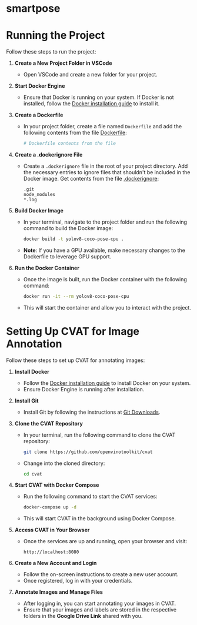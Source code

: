 # smartpose
# Running the Project

Follow these steps to run the project:

1. **Create a New Project Folder in VSCode**
   - Open VSCode and create a new folder for your project.

2. **Start Docker Engine**
   - Ensure that Docker is running on your system. If Docker is not installed, follow the [Docker installation guide](https://docs.docker.com/get-docker/) to install it.

3. **Create a Dockerfile**
   - In your project folder, create a file named `Dockerfile` and add the following contents from the file [Dockerfile](https://github.com/sarithdm/smartpose/blob/main/Dockerfile):

     ```dockerfile
     # Dockerfile contents from the file
     ```

4. **Create a .dockerignore File**
   - Create a `.dockerignore` file in the root of your project directory. Add the necessary entries to ignore files that shouldn't be included in the Docker image. Get contents from the file [.dockerignore](https://github.com/sarithdm/smartpose/blob/main/.dockerignore):

     ```
     .git
     node_modules
     *.log
     ```

5. **Build Docker Image**
   - In your terminal, navigate to the project folder and run the following command to build the Docker image:

     ```bash
     docker build -t yolov8-coco-pose-cpu .
     ```

   - **Note**: If you have a GPU available, make necessary changes to the Dockerfile to leverage GPU support.

6. **Run the Docker Container**
   - Once the image is built, run the Docker container with the following command:

     ```bash
     docker run -it --rm yolov8-coco-pose-cpu
     ```

   - This will start the container and allow you to interact with the project.

# Setting Up CVAT for Image Annotation

Follow these steps to set up CVAT for annotating images:

1. **Install Docker**
   - Follow the [Docker installation guide](https://docs.docker.com/engine/install/) to install Docker on your system.
   - Ensure Docker Engine is running after installation.

2. **Install Git**
   - Install Git by following the instructions at [Git Downloads](https://git-scm.com/downloads).

3. **Clone the CVAT Repository**
   - In your terminal, run the following command to clone the CVAT repository:

     ```bash
     git clone https://github.com/openvinotoolkit/cvat
     ```

   - Change into the cloned directory:

     ```bash
     cd cvat
     ```

4. **Start CVAT with Docker Compose**
   - Run the following command to start the CVAT services:

     ```bash
     docker-compose up -d
     ```

   - This will start CVAT in the background using Docker Compose.

5. **Access CVAT in Your Browser**
   - Once the services are up and running, open your browser and visit:

     ```
     http://localhost:8080
     ```

6. **Create a New Account and Login**
   - Follow the on-screen instructions to create a new user account.
   - Once registered, log in with your credentials.

7. **Annotate Images and Manage Files**
   - After logging in, you can start annotating your images in CVAT.
   - Ensure that your images and labels are stored in the respective folders in the **Google Drive Link** shared with you.


